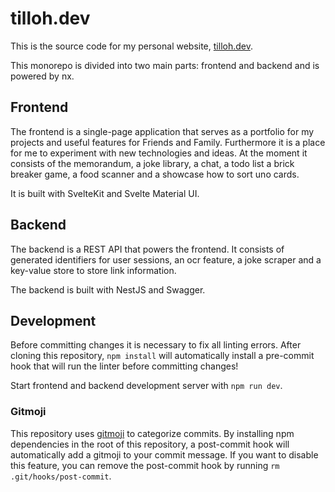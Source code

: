 # tilloh.dev

This is the source code for my personal website, [tilloh.dev](https://tilloh.dev).

This monorepo is divided into two main parts: frontend and backend and is powered by nx.

## Frontend

The frontend is a single-page application that serves as a portfolio for my projects and useful features for Friends and Family. Furthermore it is a place for me to experiment with new technologies and ideas. At the moment it consists of the memorandum, a joke library, a chat, a todo list a brick breaker game, a food scanner and a showcase how to sort uno cards.

It is built with SvelteKit and Svelte Material UI.

## Backend

The backend is a REST API that powers the frontend. It consists of generated identifiers for user sessions, an ocr feature, a joke scraper and a key-value store to store link information.

The backend is built with NestJS and Swagger.

## Development

Before committing changes it is necessary to fix all linting errors. After cloning this repository, `npm install` will automatically install a pre-commit hook that will run the linter before committing changes!

Start frontend and backend development server with `npm run dev`.

### Gitmoji

This repository uses [gitmoji](https://gitmoji.dev/) to categorize commits. By installing npm dependencies in the root of this repository, a post-commit hook will automatically add a gitmoji to your commit message. If you want to disable this feature, you can remove the post-commit hook by running `rm .git/hooks/post-commit`.

